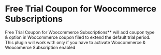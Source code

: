 # Free Trial Coupon for Woocommerce Subscriptions
Free Trial Coupon for Woocommerce Subscriptions** will add coupon type & option in Woocommerce coupon filed to extend the default trial period. This plugin will work with only if you have to activate Woocommerce & Woocomerce Subscription enabled
